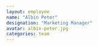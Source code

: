 ```yaml
---
layout: employee
name: "Albin Peter"
designation: "Marketing Manager"
avatar: albin-peter.jpg
categories: team
---
```


